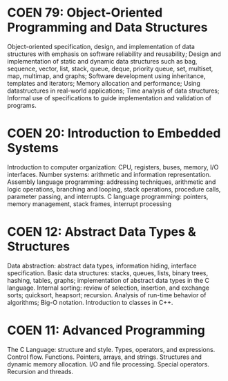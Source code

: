 # COEN 79: Object-Oriented Programming and Data Structures
Object-oriented specification, design, and implementation of data structures with emphasis on software reliability and reusability; Design and implementation of static and dynamic data structures such as bag, sequence, vector, list, stack, queue, deque, priority queue, set, multiset, map, multimap, and graphs; Software development using inheritance, templates and iterators; Memory allocation and performance; Using datastructures in real-world applications; Time analysis of data structures; Informal use of specifications to guide implementation and validation of programs. 

# COEN 20: Introduction to Embedded Systems
Introduction to computer organization: CPU, registers, buses, memory, I/O interfaces. Number systems: arithmetic and information representation. Assembly language programming: addressing techniques, arithmetic and logic operations, branching and looping, stack operations, procedure calls, parameter passing, and interrupts. C language programming: pointers, memory management, stack frames, interrupt processing

# COEN 12: Abstract Data Types & Structures
Data abstraction: abstract data types, information hiding, interface specification. Basic data structures: stacks, queues, lists, binary trees, hashing, tables, graphs; implementation of abstract data types in the C language. Internal sorting: review of selection, insertion, and exchange sorts; quicksort, heapsort; recursion. Analysis of run-time behavior of algorithms; Big-O notation. Introduction to classes in C++. 

# COEN 11: Advanced Programming
The C Language: structure and style. Types, operators, and expressions. Control flow. Functions. Pointers, arrays, and strings. Structures and dynamic memory allocation. I/O and file processing. Special operators. Recursion and threads.
